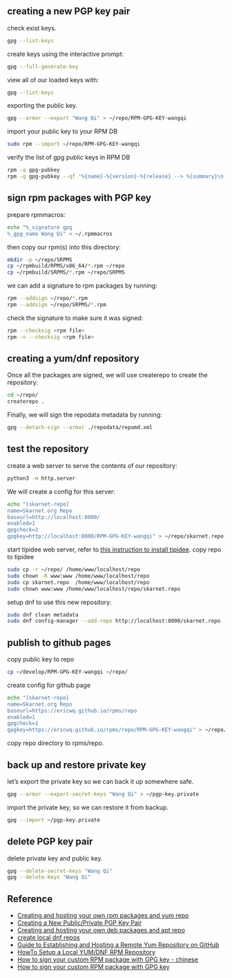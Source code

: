 ## creating a new PGP key pair
check exist keys.
```sh
gpg --list-keys
```
create keys using the interactive prompt:
```sh
gpg --full-generate-key
```
view all of our loaded keys with:
```sh
gpg --list-keys
```
exporting the public key.
```sh
gpg --armor --export "Wang Qi" > ~/repo/RPM-GPG-KEY-wangqi
```
import your public key to your RPM DB
```sh
sudo rpm --import ~/repo/RPM-GPG-KEY-wangqi
```
verify the list of gpg public keys in RPM DB
```sh
rpm -q gpg-pubkey
rpm -q gpg-pubkey --qf '%{name}-%{version}-%{release} --> %{summary}\n'
```
## sign rpm packages with PGP key
prepare rpmmacros:
```sh
echo "%_signature gpg
%_gpg_name Wang Qi" > ~/.rpmmacros
```
then copy our rpm(s) into this directory:
```sh
mkdir -p ~/repo/SRPMS
cp ~/rpmbuild/RPMS/x86_64/*.rpm ~/repo
cp ~/rpmbuild/SRPMS/*.rpm ~/repo/SRPMS
```
we can add a signature to rpm packages by running:
```sh
rpm --addsign ~/repo/*.rpm
rpm --addsign ~/repo/SRPMS/*.rpm
```
check the signature to make sure it was signed:
```sh
rpm --checksig <rpm file>
rpm -v --checksig <rpm file>
```

## creating a yum/dnf repository
Once all the packages are signed, we will use createrepo to create the repository:
```sh
cd ~/repo/
createrepo .
```
Finally, we will sign the repodata metadata by running:
```sh
gpg --detach-sign --armor ./repodata/repomd.xml
```

## test the repository
create a web server to serve the contents of our repository:
```sh
python3 -m http.server
```
We will create a config for this server:
```sh
echo "[skarnet-repo]
name=Skarnet.org Repo
baseurl=http://localhost:8000/
enabled=1
gpgcheck=1
gpgkey=http://localhost:8000/RPM-GPG-KEY-wangqi" > ~/repo/skarnet.repo
```
start tipidee web server, refer to [this instruction to install tipidee](tipidee/readme.md). copy repo to tipidee
```sh
sudo cp -r ~/repo/ /home/www/localhost/repo
sudo chown -R www:www /home/www/localhost/repo
sudo cp skarnet.repo  /home/www/localhost/repo
sudo chown www:www /home/www/localhost/repo/skarnet.repo
```
setup dnf to use this new repository:
```sh
sudo dnf clean metadata
sudo dnf config-manager --add-repo http://localhost:8000/skarnet.repo
```
## publish to github pages
copy public key to repo
```sh
cp ~/develop/RPM-GPG-KEY-wangqi ~/repo/
```
create config for github page
```sh
echo "[skarnet-repo]
name=Skarnet.org Repo
baseurl=https://ericwq.github.io/rpms/repo
enabled=1
gpgcheck=1
gpgkey=https://ericwq.github.io/rpms/repo/RPM-GPG-KEY-wangqi" > ~/repo/skarnet.repo
```
copy repo directory to rpms/repo.
## back up and restore private key
let’s export the private key so we can back it up somewhere safe.
```sh
gpg --armor --export-secret-keys "Wang Qi" > ~/pgp-key.private
```
import the private key, so we can restore it from backup.
```sh
gpg --import ~/pgp-key.private
```

## delete PGP key pair
delete private key and public key.
```sh
gpg --delete-secret-keys "Wang Qi"
gpg --delete-keys "Wang Qi"
```
## Reference

- [Creating and hosting your own rpm packages and yum repo](https://earthly.dev/blog/creating-and-hosting-your-own-rpm-packages-and-yum-repo/)
- [Creating a New Public/Private PGP Key Pair](https://earthly.dev/blog/creating-and-hosting-your-own-deb-packages-and-apt-repo/)
- [Creating and hosting your own deb packages and apt repo](https://earthly.dev/blog/creating-and-hosting-your-own-deb-packages-and-apt-repo/)
- [create local dnf repos](https://blog.cykerway.com/posts/2020/06/09/create-local-dnf-repos.html)
- [Guide to Establishing and Hosting a Remote Yum Repository on GitHub](https://medium.com/debugging-diaries/guide-to-establishing-and-hosting-a-remote-yum-repository-on-github-b8326b60ac68)
- [HowTo Setup a Local YUM/DNF RPM Repository](https://github.com/taw00/howto/blob/master/howto-setup-a-local-yum-dnf-repository.md)
- [How to sign your custom RPM package with GPG key - chinese](https://gist.github.com/Rtoax/2fc39c6699e75185c25b53e0960425d7)
- [How to sign your custom RPM package with GPG key](https://gist.github.com/fernandoaleman/1376720)
